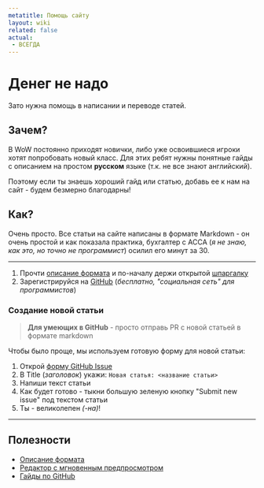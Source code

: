 ```yaml
---
metatitle: Помощь сайту
layout: wiki
related: false
actual:
 - ВСЕГДА
---
```


# Денег не надо

Зато нужна помощь в написании и переводе статей.

## Зачем?

В WoW постоянно приходят новички, либо уже освоившиеся игроки хотят попробовать новый класс. Для этих ребят нужны понятные гайды с описанием на простом **русском** языке (т.к. не все знают английский).

Поэтому если ты знаешь хороший гайд или статью, добавь ее к нам на сайт - будем безмерно благодарны!

## Как?

Очень просто. Все статьи на сайте написаны в формате Markdown - он очень простой и как показала практика, бухгалтер с АССА (_я не знаю, как это, но точно не программист_) осилил его минут за 30.

<hr>

1. Прочти [описание формата](https://guides.github.com/features/mastering-markdown/) и по-началу держи открытой [шпаргалку](https://github.com/adam-p/markdown-here/wiki/Markdown-Cheatsheet)
2. Зарегистрируйся на [GitHub](https://github.com) (_бесплатно, "социальная сеть" для программистов_)

### Создание новой статьи

> **Для умеющих в GitHub** - просто отправь PR с новой статьей в формате markdown

Чтобы было проще, мы используем готовую форму для новой статьи:

1. Открой [форму GitHub Issue](https://github.com/rakshazi/forestguild.club/issues/new)
2. В Title (_заголовок_) укажи: `Новая статья: <название статьи>`
3. Напиши текст статьи
4. Как будет готово - тыкни большую зеленую кнопку "Submit new issue" под текстом статьи
5. Ты - великолепен _(-на)_!

<hr>

## Полезности

* [Описание формата](https://guides.github.com/features/mastering-markdown/)
* [Редактор с мгновенным предпросмотром](https://dillinger.io)
* [Гайды по GitHub](https://guides.github.com)
